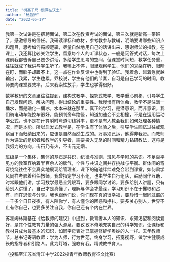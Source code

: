 ```yaml
---
title: "树高千尺 根深在沃土"
author: "杨启妍"
date: "2022-05-17"
---
```


我第一次试讲是在招聘面试，第二次在教资考试的面试，第三次就是新高一带班了，感激领导的信任。我研读课标和教材，参考教参与教辅，明确要讲哪些知识点和题目，思考如何捋顺逻辑，尽量自然地用自己的话讲出来，感谢师父的指教。在课上，我还算比较关注学生，留意每个人的听课状态，一般是问答式对话，每次上课前我都告诉自己要少讲话，多给学生思考的空间，但课堂时间短，教学任务重，往往就成了我讲与学生听了。我嘴上不停，眼里观察学生，他们的耳朵在听、眼睛在盯，而脑子却跟不上，这一点在作业反馈中也得到了验证。我着急，越着急就越输出，我累，学生也累。乔校说，学生有他们的节奏，自习是自己学习的时间，教师要向课堂要效率。后来我索性放手，学生也学得很好。

数学教研的文章里往往提到，建构式教学、探究式教学、教学重心前移、引导学生自己发现问题、解决问题、得出结论的重要性。我慢慢有所体会，教学不是注满一桶水，而是融化一桶冰，水本来就在那里。真正的学习，是潜意识，而非意识。我们骑电动车能控车很好，能预判旁车路径，知道加速会不会相撞，不是在运用运动学公式，也不是在计算瞬时弯道切线斜率，更不是有人教会我们如何处理各种情况，而是本能。所以启发式教学是，在学生有了体验之后，引导学生回忆过往或观察当下而归纳出来的，应该是自然而然生成的。万事须己运，他得非我贤。而教师作为课堂的组织者和教学的引导者，需要投入无尽的时间和精力钻研教法，这将是我努力的方向。击石乃有火，不击元无烟。

班级是一个集体，集体的基石是共识，纪律与准则、班风与学风的共识。不足百平见方的教室容纳着半百余人的脾气，个性与共识之间并存挑战与平衡。群体间的弯弯绕绕往往不会真实地展现给管理者，课下的磕磕绊绊难免会带到课堂，如何肃学风同样考验着科任教师。我曾指定学习小组，也由学生自行组队，鼓励同伴互助，时常跟他们讲，学习数学最忌全凭眼耳，要多跟同学讨论，要多给别人讲题，只有给别人讲懂了，自己才是真懂了，理解与体会才最深，学习知识不在于攫取和占有，而在思悟与分享。我也跟他们说，你们现在真的很幸福，要珍惜一起同过窗的一千多个日日夜夜，有人陪你学，有人懂你的困惑和挣扎，要多关心别人，世界不止有你自己，也要多关注自我，你自己还有个内在世界。

苏霍姆林斯基在《给教师的建议》中提到，教育者本人的知识、求知渴望和阅读爱好，是其个性教育力量的强大源泉，要孜孜不倦地充实自己的科学知识，让课标和教材只成为最基本的知识，如同字母表对已掌握修辞学奥妙的人一样。去年教师节，总书记寄语教师：学为人师，行为世范，终身学习，拓宽视野，做学生健康成长的指导者和引路人。此为灯塔，强教有我，精诚教书育人。

（投稿至江苏省清江中学2022校青年教师教育征文比赛）